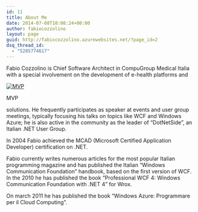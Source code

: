 ```yaml
---
id: 11
title: About Me
date: 2014-07-08T10:08:24+00:00
author: fabiocozzolino
layout: page
guid: http://fabiocozzolino.azurewebsites.net/?page_id=2
dsq_thread_id:
  - "5285774617"
---
```

Fabio Cozzolino is Chief Software Architect in CompuGroup Medical Italia with a special involvement on the development of e-health platforms and

<div style="width: 140px" class="wp-caption alignright">
  <a href="https://mvp.microsoft.com/it-it/mvp/Fabio%20Cozzolino-4028353"><img src="https://i1.wp.com/dotnetside.org/images/mvp_logo.png?resize=130%2C204" alt="MVP" data-recalc-dims="1" /></a>
  
  <p class="wp-caption-text">
    MVP
  </p>
</div>

solutions. He frequently participates as speaker at events and user group meetings, typically focusing his talks on topics like WCF and Windows Azure; he is also active in the community as the leader of “DotNetSide”, an Italian .NET User Group.

In 2004 Fabio achieved the MCAD (Microsoft Certified Application Developer) certification on .NET.

Fabio currently writes numerous articles for the most popular Italian programming magazine and has published the Italian &#8220;Windows Communication Foundation&#8221; handbook, based on the first version of WCF. In the 2010 he has published the book &#8220;Professional WCF 4: Windows Communication Foundation with .NET 4&#8221; for Wrox.
  
On march 2011 he has published the book &#8220;Windows Azure: Programmare per il Cloud Computing&#8221;.
